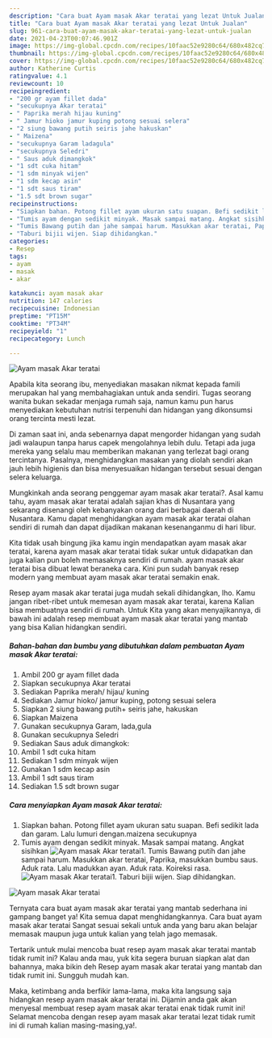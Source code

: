 ```yaml
---
description: "Cara buat Ayam masak Akar teratai yang lezat Untuk Jualan"
title: "Cara buat Ayam masak Akar teratai yang lezat Untuk Jualan"
slug: 961-cara-buat-ayam-masak-akar-teratai-yang-lezat-untuk-jualan
date: 2021-04-23T00:07:46.901Z
image: https://img-global.cpcdn.com/recipes/10faac52e9280c64/680x482cq70/ayam-masak-akar-teratai-foto-resep-utama.jpg
thumbnail: https://img-global.cpcdn.com/recipes/10faac52e9280c64/680x482cq70/ayam-masak-akar-teratai-foto-resep-utama.jpg
cover: https://img-global.cpcdn.com/recipes/10faac52e9280c64/680x482cq70/ayam-masak-akar-teratai-foto-resep-utama.jpg
author: Katherine Curtis
ratingvalue: 4.1
reviewcount: 10
recipeingredient:
- "200 gr ayam fillet dada"
- "secukupnya Akar teratai"
- " Paprika merah hijau kuning"
- " Jamur hioko jamur kuping potong sesuai selera"
- "2 siung bawang putih seiris jahe hakuskan"
- " Maizena"
- "secukupnya Garam ladagula"
- "secukupnya Seledri"
- " Saus aduk dimangkok"
- "1 sdt cuka hitam"
- "1 sdm minyak wijen"
- "1 sdm kecap asin"
- "1 sdt saus tiram"
- "1.5 sdt brown sugar"
recipeinstructions:
- "Siapkan bahan. Potong fillet ayam ukuran satu suapan. Befi sedikit lada dan garam. Lalu lumuri dengan.maizena secukupnya"
- "Tumis ayam dengan sedikit minyak. Masak sampai matang. Angkat sisihkan"
- "Tumis Bawang putih dan jahe sampai harum. Masukkan akar teratai, Paprika, masukkan bumbu saus. Aduk rata. Lalu madukkan ayan. Aduk rata. Koireksi rasa."
- "Taburi bijii wijen. Siap dihidangkan."
categories:
- Resep
tags:
- ayam
- masak
- akar

katakunci: ayam masak akar 
nutrition: 147 calories
recipecuisine: Indonesian
preptime: "PT15M"
cooktime: "PT34M"
recipeyield: "1"
recipecategory: Lunch

---
```



![Ayam masak Akar teratai](https://img-global.cpcdn.com/recipes/10faac52e9280c64/680x482cq70/ayam-masak-akar-teratai-foto-resep-utama.jpg)

Apabila kita seorang ibu, menyediakan masakan nikmat kepada famili merupakan hal yang membahagiakan untuk anda sendiri. Tugas seorang  wanita bukan sekadar menjaga rumah saja, namun kamu pun harus menyediakan kebutuhan nutrisi terpenuhi dan hidangan yang dikonsumsi orang tercinta mesti lezat.

Di zaman  saat ini, anda sebenarnya dapat mengorder hidangan yang sudah jadi walaupun tanpa harus capek mengolahnya lebih dulu. Tetapi ada juga mereka yang selalu mau memberikan makanan yang terlezat bagi orang tercintanya. Pasalnya, menghidangkan masakan yang diolah sendiri akan jauh lebih higienis dan bisa menyesuaikan hidangan tersebut sesuai dengan selera keluarga. 



Mungkinkah anda seorang penggemar ayam masak akar teratai?. Asal kamu tahu, ayam masak akar teratai adalah sajian khas di Nusantara yang sekarang disenangi oleh kebanyakan orang dari berbagai daerah di Nusantara. Kamu dapat menghidangkan ayam masak akar teratai olahan sendiri di rumah dan dapat dijadikan makanan kesenanganmu di hari libur.

Kita tidak usah bingung jika kamu ingin mendapatkan ayam masak akar teratai, karena ayam masak akar teratai tidak sukar untuk didapatkan dan juga kalian pun boleh memasaknya sendiri di rumah. ayam masak akar teratai bisa dibuat lewat beraneka cara. Kini pun sudah banyak resep modern yang membuat ayam masak akar teratai semakin enak.

Resep ayam masak akar teratai juga mudah sekali dihidangkan, lho. Kamu jangan ribet-ribet untuk memesan ayam masak akar teratai, karena Kalian bisa membuatnya sendiri di rumah. Untuk Kita yang akan menyajikannya, di bawah ini adalah resep membuat ayam masak akar teratai yang mantab yang bisa Kalian hidangkan sendiri.

<!--inarticleads1-->

##### Bahan-bahan dan bumbu yang dibutuhkan dalam pembuatan Ayam masak Akar teratai:

1. Ambil 200 gr ayam fillet dada
1. Siapkan secukupnya Akar teratai
1. Sediakan  Paprika merah/ hijau/ kuning
1. Sediakan  Jamur hioko/ jamur kuping, potong sesuai selera
1. Siapkan 2 siung bawang putih+ seiris jahe, hakuskan
1. Siapkan  Maizena
1. Gunakan secukupnya Garam, lada,gula
1. Gunakan secukupnya Seledri
1. Sediakan  Saus aduk dimangkok:
1. Ambil 1 sdt cuka hitam
1. Sediakan 1 sdm minyak wijen
1. Gunakan 1 sdm kecap asin
1. Ambil 1 sdt saus tiram
1. Sediakan 1.5 sdt brown sugar




<!--inarticleads2-->

##### Cara menyiapkan Ayam masak Akar teratai:

1. Siapkan bahan. Potong fillet ayam ukuran satu suapan. Befi sedikit lada dan garam. Lalu lumuri dengan.maizena secukupnya
1. Tumis ayam dengan sedikit minyak. Masak sampai matang. Angkat sisihkan
<img src="//assets-global.cpcdn.com/assets/icons/button_play-2c75c40dde080a61004c1f40b05d8f140eaff45d7e9e6481dc71c63d2e7c4909.png" alt="Ayam masak Akar teratai">1. Tumis Bawang putih dan jahe sampai harum. Masukkan akar teratai, Paprika, masukkan bumbu saus. Aduk rata. Lalu madukkan ayan. Aduk rata. Koireksi rasa.
<img src="//assets-global.cpcdn.com/assets/icons/button_play-2c75c40dde080a61004c1f40b05d8f140eaff45d7e9e6481dc71c63d2e7c4909.png" alt="Ayam masak Akar teratai">1. Taburi bijii wijen. Siap dihidangkan.
<img src="//assets-global.cpcdn.com/assets/icons/button_play-2c75c40dde080a61004c1f40b05d8f140eaff45d7e9e6481dc71c63d2e7c4909.png" alt="Ayam masak Akar teratai">



Ternyata cara buat ayam masak akar teratai yang mantab sederhana ini gampang banget ya! Kita semua dapat menghidangkannya. Cara buat ayam masak akar teratai Sangat sesuai sekali untuk anda yang baru akan belajar memasak maupun juga untuk kalian yang telah jago memasak.

Tertarik untuk mulai mencoba buat resep ayam masak akar teratai mantab tidak rumit ini? Kalau anda mau, yuk kita segera buruan siapkan alat dan bahannya, maka bikin deh Resep ayam masak akar teratai yang mantab dan tidak rumit ini. Sungguh mudah kan. 

Maka, ketimbang anda berfikir lama-lama, maka kita langsung saja hidangkan resep ayam masak akar teratai ini. Dijamin anda gak akan menyesal membuat resep ayam masak akar teratai enak tidak rumit ini! Selamat mencoba dengan resep ayam masak akar teratai lezat tidak rumit ini di rumah kalian masing-masing,ya!.

